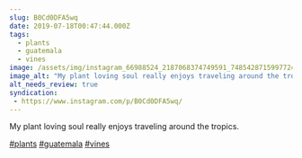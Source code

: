 ```yaml
---
slug: B0Cd0DFA5wq
date: 2019-07-18T00:47:44.000Z
tags: 
  - plants
  - guatemala
  - vines
image: /assets/img/instagram_66988524_2187068374749591_7485428715997724946_n_17868083980430307.jpg
image_alt: "My plant loving soul really enjoys traveling around the tropics."
alt_needs_review: true
syndication:
 - https://www.instagram.com/p/B0Cd0DFA5wq/
---
```


My plant loving soul really enjoys traveling around the tropics.

[#plants](/posts/tags/plants) [#guatemala](/posts/tags/guatemala) [#vines](/posts/tags/vines)

